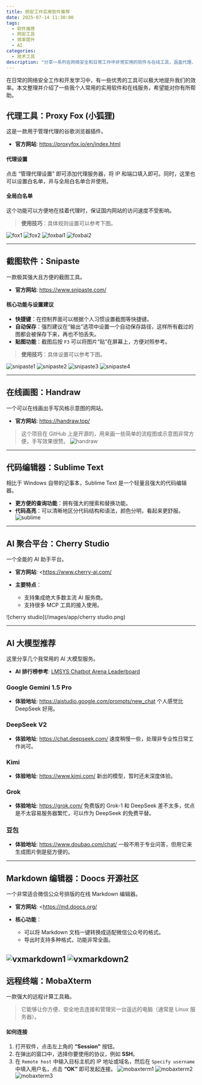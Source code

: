 ```yaml
---
title: 网安工作实用软件推荐
date: 2025-07-14 11:30:00
tags:
  - 软件推荐
  - 网安工具
  - 效率提升
  - AI
categories:
  - 技术工具
description: "分享一系列在网络安全和日常工作中非常实用的软件与在线工具，涵盖代理、截图、AI助手、代码编辑等，旨在提高工作效率。"
---
```


在日常的网络安全工作和开发学习中，有一些优秀的工具可以极大地提升我们的效率。本文整理并介绍了一些我个人常用的实用软件和在线服务，希望能对你有所帮助。
<!-- more -->

## 代理工具：Proxy Fox (小狐狸)

这是一款用于管理代理的谷歌浏览器插件。

- **官方网站**: <https://proxyfox.io/en/index.html>

#### 代理设置
点击 “管理代理设置” 即可添加代理服务器，将 IP 和端口填入即可。同时，这里也可以设置白名单，并与全局白名单合并使用。

#### 全局白名单
这个功能可以方便地在挂着代理时，保证国内网站的访问速度不受影响。

> **使用技巧**：具体规则设置可以参考下图。

![fox1](/images/app/fox1.png)
![fox2](/images/app/fox2.png)
![foxbai1](/images/app/foxbai1.png)
![foxbai2](/images/app/foxbai2.png)

---

## 截图软件：Snipaste

一款极其强大且方便的截图工具。

- **官方网站**: <https://www.snipaste.com/>

#### 核心功能与设置建议
- **快捷键**：在控制界面可以根据个人习惯设置截图等快捷键。
- **自动保存**：强烈建议在“输出”选项中设置一个自动保存路径，这样所有截过的图都会被保存下来，再也不怕丢失。
- **贴图功能**：截图后按 `F3` 可以将图片“贴”在屏幕上，方便对照参考。

> **使用技巧**：具体设置可以参考下图。

![snipaste1](/images/app/snipaste1.png)
![snipaste2](/images/app/snipaste2.png)
![snipaste3](/images/app/snipaste3.png)
![snipaste4](/images/app/snipaste4.png)

---

## 在线画图：Handraw

一个可以在线画出手写风格示意图的网站。

- **官方网站**: <https://handraw.top/>

> 这个项目在 GitHub 上是开源的，用来画一些简单的流程图或示意图非常方便，手写效果很赞。
![handraw](/images/app/handraw.png)

---

## 代码编辑器：Sublime Text

相比于 Windows 自带的记事本，Sublime Text 是一个轻量且强大的代码编辑器。

- **更方便的查询功能**：拥有强大的搜索和替换功能。
- **代码高亮**：可以清晰地区分代码结构和语法，颜色分明，看起来更舒服。
![sublime](/images/app/sublime.png)

---

## AI 聚合平台：Cherry Studio

一个全能的 AI 助手平台。

- **官方网站**: <https://www.cherry-ai.com/

- **主要特点**：
  - 支持集成绝大多数主流 AI 服务商。
  - 支持很多 MCP 工具的接入使用。
  
![cherry studio](/images/app/cherry studio.png)

---

## AI 大模型推荐

这里分享几个我常用的 AI 大模型服务。

- **AI 排行榜参考**: [LMSYS Chatbot Arena Leaderboard](https://lmarena.ai/leaderboard)

### Google Gemini 1.5 Pro
- **体验地址**: <https://aistudio.google.com/prompts/new_chat>
个人感觉比 DeepSeek 好用。

### DeepSeek V2
- **体验地址**: <https://chat.deepseek.com/>
速度稍慢一些，处理非专业性日常工作尚可。

### Kimi
- **体验地址**: <https://www.kimi.com/>
新出的模型，暂时还未深度体验。

### Grok
- **体验地址**: <https://grok.com/>
免费版的 Grok-1 和 DeepSeek 差不太多，优点是不太容易服务器繁忙，可以作为 DeepSeek 的免费平替。

### 豆包
- **体验地址**: <https://www.doubao.com/chat/>
一般不用于专业问答，但用它来生成图片倒是挺方便的。

---

## Markdown 编辑器：Doocs 开源社区

一个非常适合微信公众号排版的在线 Markdown 编辑器。

- **官方网站**: <https://md.doocs.org/

- **核心功能**：
  - 可以将 Markdown 文档一键转换成适配微信公众号的格式。
  - 导出时支持多种格式，功能非常全面。

![vxmarkdown1](/images/app/微信markdown1.png)
![vxmarkdown2](/images/app/微信markdown2.png)
---

## 远程终端：MobaXterm

一款强大的远程计算工具箱。

> 它能够让你方便、安全地去连接和管理另一台遥远的电脑（通常是 Linux 服务器）。

#### 如何连接
1.  打开软件，点击左上角的 **“Session”** 按钮。
2.  在弹出的窗口中，选择你要使用的协议，例如 **SSH**。
3.  在 `Remote host` 中输入目标主机的 IP 地址或域名，然后在 `Specify username` 中填入用户名，点击 **“OK”** 即可发起连接。
![mobaxterm1](/images/app/mobaxterm1.png)
![mobaxterm2](/images/app/mobaxterm2.png)
![mobaxterm3](/images/app/mobaxterm3.png)